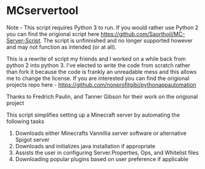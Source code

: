 # MCservertool

Note - This script requires Python 3 to run. If you would rather use Python 2 you can find the origional script here https://github.com/Saorthoil/MC-Server-Script. The script is unfinnished and no longer supported however and may not function as intended (or at all).

This is a rewrite of script my friends and I worked on a while back from python 2 into python 3. I've elected to write the code from scratch rather than fork it because the code is frankly an unreadable mess and this allows me to change the license. If you are interested you can find the origional projects repo here - https://github.com/nonprofitgibi/pythonappautomation

Thanks to Fredrich Paulin, and Tanner Gibson for their work on the origional project

This script simplifies setting up a Minecraft server by automating the following tasks

1. Downloads either Minecrafts Vannillia server software or alternative Spigot server
2. Downloads and initializes java installation if appropriate
3. Assists the user in configuring Server.Properties, Ops, and Whitelist files
4. Downloading popular plugins based on user preference if applicable

